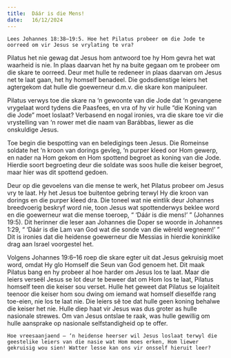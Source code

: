 ```yaml
---
title:  Dáár is die Mens!
date:   16/12/2024
---
```


`Lees Johannes 18:38–19:5. Hoe het Pilatus probeer om die Jode te oorreed om vir Jesus se vrylating te vra?`

Pilatus het nie gewag dat Jesus hom antwoord toe hy Hom gevra het wat waarheid is nie. In plaas daarvan het hy na buite gegaan om te probeer om die skare te oorreed. Deur met hulle te redeneer in plaas daarvan om Jesus net te laat gaan, het hy homself benadeel. Die godsdienstige leiers het agtergekom dat hulle die goewerneur d.m.v. die skare kon manipuleer.

Pilatus verwys toe die skare na ‘n gewoonte van die Jode dat ‘n gevangene vrygelaat word tydens die Paasfees, en vra of hy vir hulle “die Koning van die Jode” moet loslaat? Verbasend en nogal ironies, vra die skare toe vir die vrystelling van ‘n rower met die naam van Barábbas, liewer as die onskuldige Jesus.

Toe begin die bespotting van en beledigings teen Jesus. Die Romeinse soldate het ‘n kroon van dorings gevleg, ‘n purper kleed oor Hom gewerp, en nader na Hom gekom en Hom spottend begroet as koning van die Jode. Hierdie soort begroeting deur die soldate was soos hulle die keiser begroet, maar hier was dit spottend gedoen.

Deur op die gevoelens van die mense te werk, het Pilatus probeer om Jesus vry te laat. Hy het Jesus toe buitentoe gebring terwyl Hy die kroon van dorings en die purper kleed dra. Die toneel wat nie eintlik deur Johannes breedvoerig beskryf word nie, toon Jesus wat spottenderwys beklee word en die goewerneur wat die mense toeroep, “ ‘Dáár is die mens!’ ” (Johannes 19:5). Dit herinner die leser aan Johannes die Doper se woorde in Johannes 1:29, “ ‘Dáár is die Lam van God wat die sonde van die wêreld wegneem!’ ” Dit is ironies dat die heidense goewerneur die Messias in hierdie koninklike drag aan Israel voorgestel het.

Volgens Johannes 19:6–16 roep die skare egter uit dat Jesus gekruisig moet word, omdat Hy glo Homself die Seun van God genoem het. Dit maak Pilatus bang en hy probeer al hoe harder om Jesus los te laat. Maar die leiers verseël Jesus se lot deur te beweer dat om Hom los te laat, Pilatus homself teen die keiser sou verset. Hulle het geweet dat Pilatus se lojaliteit teenoor die keiser hom sou dwing om iemand wat homself dieselfde rang toe-eien, nie los te laat nie. Die leiers sê toe dat hulle geen koning behalwe die keiser het nie. Hulle diep haat vir Jesus was dus groter as hulle nasionale strewes. Om van Jesus ontslae te raak, was hulle gewillig om hulle aansprake op nasionale selfstandigheid op te offer.

`Hoe vreesaanjaend — ‘n heidense heerser wil Jesus loslaat terwyl die geestelike leiers van die nasie wat Hom moes erken, Hom liewer gekruisig wou sien! Watter lesse kan ons vir onsself hieruit leer?`